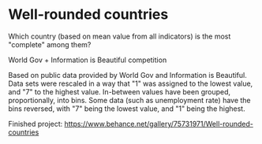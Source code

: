 # Well-rounded countries
Which country (based on mean value from all indicators) is the most "complete" among them?


World Gov + Information is Beautiful competition

Based on public data provided by World Gov and Information is Beautiful.
Data sets were rescaled in a way that "1" was assigned to the lowest value, and "7" to the highest value. In-between values have been grouped, proportionally, into bins. Some data (such as unemployment rate) have the bins reversed, with "7" being the lowest value, and "1" being the highest.


Finished project:
https://www.behance.net/gallery/75731971/Well-rounded-countries
